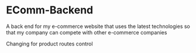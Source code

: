 # EComm-Backend

A back end for my e-commerce website that uses the latest technologies so that my company can compete with other e-commerce companies

Changing for product routes control

